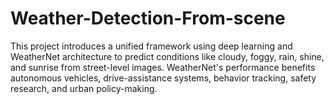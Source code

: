 # Weather-Detection-From-scene
This project introduces a unified framework using deep learning and WeatherNet architecture to predict conditions like cloudy, foggy, rain, shine, and sunrise from street-level images. WeatherNet's performance benefits autonomous vehicles, drive-assistance systems, behavior tracking, safety research, and urban policy-making.
